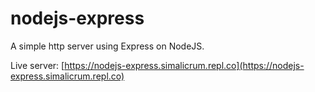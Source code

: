 # nodejs-express
A simple http server using Express on NodeJS. 

Live server: [https://nodejs-express.simalicrum.repl.co](https://nodejs-express.simalicrum.repl.co)
